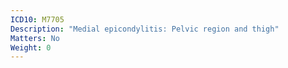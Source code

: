 ```yaml
---
ICD10: M7705
Description: "Medial epicondylitis: Pelvic region and thigh"
Matters: No
Weight: 0
---
```

